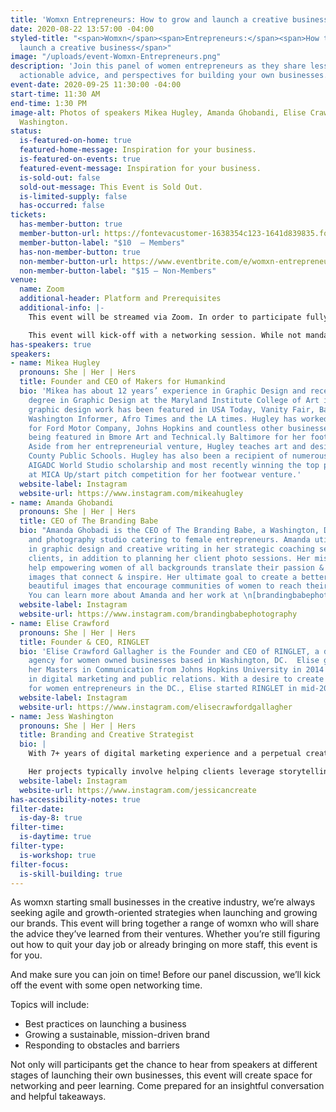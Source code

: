 ```yaml
---
title: 'Womxn Entrepreneurs: How to grow and launch a creative business'
date: 2020-08-22 13:57:00 -04:00
styled-title: "<span>Womxn</span><span>Entrepreneurs:</span><span>How to grow and
  launch a creative business</span>"
image: "/uploads/event-Womxn-Entrepreneurs.png"
description: 'Join this panel of women entrepreneurs as they share lessons-learned,
  actionable advice, and perspectives for building your own businesses. '
event-date: 2020-09-25 11:30:00 -04:00
start-time: 11:30 AM
end-time: 1:30 PM
image-alt: Photos of speakers Mikea Hugley, Amanda Ghobandi, Elise Crawford, and Jess
  Washington.
status:
  is-featured-on-home: true
  featured-home-message: Inspiration for your business.
  is-featured-on-events: true
  featured-event-message: Inspiration for your business.
  is-sold-out: false
  sold-out-message: This Event is Sold Out.
  is-limited-supply: false
  has-occurred: false
tickets:
  has-member-button: true
  member-button-url: https://fontevacustomer-1638354c123-1641d839835.force.com/services/oauth2/authorize?client_id=3MVG9nthuDc9owbcOq7_07W.HriOQQPWTbMkrpOla.ajDQlTHf4_uby_mhwylcX.mJBU2O2SppTiZMS0J_HJd&response_type=code&redirect_uri=https://ikit.aiga.org/ikit_national_util/ikit-national-util-sso-redirect/&state=https%3A%2F%2Fdc.aiga.org%2Fevent%2Fwomxn-entrepreneurs-how-to-grow-and-launch-a-creative-business%2F%3Fredirect_source%3Deventbrite_register
  member-button-label: "$10  — Members"
  has-non-member-button: true
  non-member-button-url: https://www.eventbrite.com/e/womxn-entrepreneurs-how-to-grow-and-launch-a-creative-business-tickets-117860250181
  non-member-button-label: "$15 — Non-Members"
venue:
  name: Zoom
  additional-header: Platform and Prerequisites
  additional-info: |-
    This event will be streamed via Zoom. In order to participate fully, attendees should plan to join on the Zoom app via their computer, tablet, or mobile device with enough bandwidth to support viewing video. In order to ensure only those who have registered for the event are able to attend — and to create space for intimate conversations — only those whose display name fully matches the name on our registration list will be admitted from the waiting room. You can find more about joining our virtual events, including how to connect, directions to troubleshoot, and information about our refund policy in our [FAQ](/faqs/).

    This event will kick-off with a networking session. While not mandatory, we highly encourage participants to join with video enabled for at least this initial portion.
has-speakers: true
speakers:
- name: Mikea Hugley
  pronouns: She | Her | Hers
  title: Founder and CEO of Makers for Humankind
  bio: 'Mikea has about 12 years’ experience in Graphic Design and received her BFA
    degree in Graphic Design at the Maryland Institute College of Art in 2019. Hugley’s
    graphic design work has been featured in USA Today, Vanity Fair, Baltimore Times,
    Washington Informer, Afro Times and the LA times. Hugley has worked on projects
    for Ford Motor Company, Johns Hopkins and countless other businesses. While also
    being featured in Bmore Art and Technical.ly Baltimore for her footwear brand.
    Aside from her entrepreneurial venture, Hugley teaches art and design at Baltimore
    County Public Schools. Hugley has also been a recipient of numerous awards including:
    AIGADC World Studio scholarship and most recently winning the top prize $29,750
    at MICA Up/start pitch competition for her footwear venture.'
  website-label: Instagram
  website-url: https://www.instagram.com/mikeahugley
- name: Amanda Ghobandi
  pronouns: She | Her | Hers
  title: CEO of The Branding Babe
  bio: "Amanda Ghobadi is the CEO of The Branding Babe, a Washington, DC brand strategy
    and photography studio catering to female entrepreneurs. Amanda utilizes her background
    in graphic design and creative writing in her strategic coaching sessions with
    clients, in addition to planning her client photo sessions. Her mission is to
    help empowering women of all backgrounds translate their passion & purpose into
    images that connect & inspire. Her ultimate goal to create a better world through
    beautiful images that encourage communities of women to reach their true potential.
    You can learn more about Amanda and her work at \n[brandingbabephotography.com](http://www.brandingbabephotography.com)."
  website-label: Instagram
  website-url: https://www.instagram.com/brandingbabephotography
- name: Elise Crawford
  pronouns: She | Her | Hers
  title: Founder & CEO, RINGLET
  bio: 'Elise Crawford Gallagher is the Founder and CEO of RINGLET, a digital marketing
    agency for women owned businesses based in Washington, DC.  Elise graduated with
    her Masters in Communication from Johns Hopkins University in 2014 with concentrations
    in digital marketing and public relations. With a desire to create more resources
    for women entrepreneurs in the DC., Elise started RINGLET in mid-2016. '
  website-label: Instagram
  website-url: https://www.instagram.com/elisecrawfordgallagher
- name: Jess Washington
  pronouns: She | Her | Hers
  title: Branding and Creative Strategist
  bio: |
    With 7+ years of digital marketing experience and a perpetual creative itch, Jess Washington helps small businesses, organizations, and content creators meaningfully connect with their audience in ways that boost revenue and build loyalty.

    Her projects typically involve helping clients leverage storytelling to build their brand, improve their online presence, and amplify their content marketing strategy. She also shares best practices, tips, and tutorials on thriving on your journey as CEO of Your Own Life [on YouTube](https://www.youtube.com/c/JessiCanCreate/).
  website-label: Instagram
  website-url: https://www.instagram.com/jessicancreate
has-accessibility-notes: true
filter-date:
  is-day-8: true
filter-time:
  is-daytime: true
filter-type:
  is-workshop: true
filter-focus:
  is-skill-building: true
---
```


As womxn starting small businesses in the creative industry, we’re always seeking agile and growth-oriented strategies when launching and growing our brands. This event will bring together a range of womxn who will share the advice they’ve learned from their ventures. Whether you’re still figuring out how to quit your day job or already bringing on more staff, this event is for you.

And make sure you can join on time! Before our panel discussion, we’ll kick off the event with some open networking time.

Topics will include:
* Best practices on launching a business
* Growing a sustainable, mission-driven brand
* Responding to obstacles and barriers

Not only will participants get the chance to hear from speakers at different stages of launching their own businesses, this event will create space for networking and peer learning. Come prepared for an insightful conversation and helpful takeaways.
